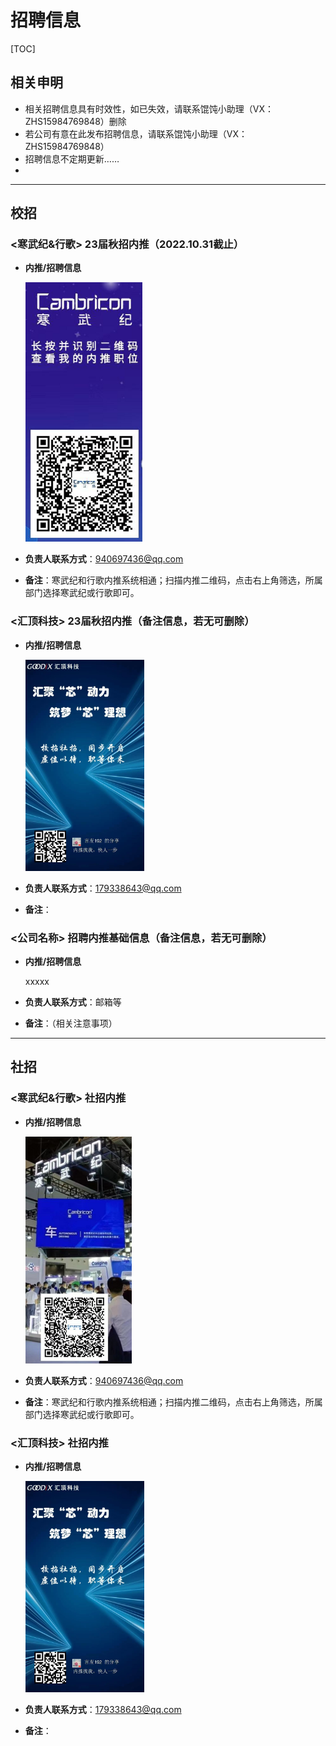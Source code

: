 # 招聘信息

[TOC]



## 相关申明

- 相关招聘信息具有时效性，如已失效，请联系馄饨小助理（VX：ZHS15984769848）删除
- 若公司有意在此发布招聘信息，请联系馄饨小助理（VX：ZHS15984769848）
- 招聘信息不定期更新……
- 

------



## 校招

### <寒武纪&行歌> 23届秋招内推（2022.10.31截止）

- **内推/招聘信息**

  <img src="jobImg/CambriconJobs_school.png" style="zoom:50%;" />

  

- **负责人联系方式**：940697436@qq.com

- **备注**：寒武纪和行歌内推系统相通；扫描内推二维码，点击右上角筛选，所属部门选择寒武纪或行歌即可。

  

### <汇顶科技> 23届秋招内推（备注信息，若无可删除）

- **内推/招聘信息**

  <img src="assets/Goodix_TechnologyJobs_school.jpg" style="zoom:33%;" />

- **负责人联系方式**：179338643@qq.com

- **备注**：

  

### <公司名称> 招聘内推基础信息（备注信息，若无可删除）

- **内推/招聘信息**

  xxxxx

- **负责人联系方式**：邮箱等

- **备注**：（相关注意事项）

  

------



## 社招

### <寒武纪&行歌> 社招内推

- **内推/招聘信息**

  <img src="jobImg/CambriconJobs_social.png" style="zoom:50%;" />

  

- **负责人联系方式**：940697436@qq.com

- **备注**：寒武纪和行歌内推系统相通；扫描内推二维码，点击右上角筛选，所属部门选择寒武纪或行歌即可。



### <汇顶科技> 社招内推

- **内推/招聘信息**

  <img src="assets/Goodix _TechnologyJobs_social.jpg" style="zoom:33%;" />

  

- **负责人联系方式**：179338643@qq.com

- **备注**：